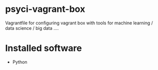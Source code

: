 psyci-vagrant-box
=================

Vagrantfile for configuring vagrant box with tools for machine learning / data science / big data ....

# Installed software

 * Python
